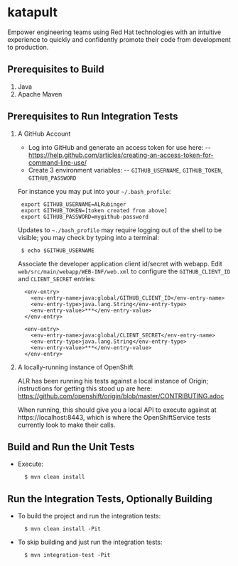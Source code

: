 # katapult
Empower engineering teams using Red Hat technologies with an intuitive experience to quickly and confidently promote their code from development to production.

Prerequisites to Build
----------------------
1. Java
2. Apache Maven

Prerequisites to Run Integration Tests
--------------------------------------
1. A GitHub Account

    * Log into GitHub and generate an access token for use here:
    --  https://help.github.com/articles/creating-an-access-token-for-command-line-use/
    * Create 3 environment variables:
    -- `GITHUB_USERNAME`, `GITHUB_TOKEN`, `GITHUB_PASSWORD`

    For instance you may put into your `~/.bash_profile`:

        export GITHUB_USERNAME=ALRubinger
        export GITHUB_TOKEN=[token created from above]
        export GITHUB_PASSWORD=mygithub-password
    
    Updates to `~./bash_profile` may require logging out of the shell to be visible; you may check by typing into a terminal:

        $ echo $GITHUB_USERNAME

    Associate the developer application client id/secret with webapp.
        Edit `web/src/main/webapp/WEB-INF/web.xml` to configure the `GITHUB_CLIENT_ID` and `CLIENT_SECRET` entries:
    
    ```
      <env-entry>  
        <env-entry-name>java:global/GITHUB_CLIENT_ID</env-entry-name>
        <env-entry-type>java.lang.String</env-entry-type>
        <env-entry-value>***</env-entry-value>
      </env-entry>
      
      <env-entry>
        <env-entry-name>java:global/CLIENT_SECRET</env-entry-name>
        <env-entry-type>java.lang.String</env-entry-type>
        <env-entry-value>***</env-entry-value>
      </env-entry>
    ```
    
2. A locally-running instance of OpenShift 

    ALR has been running his tests against a local instance of Origin; instructions for getting this stood up are here:
        https://github.com/openshift/origin/blob/master/CONTRIBUTING.adoc

    When running, this should give you a local API to execute against at https://localhost:8443, which is where the OpenShiftService tests currently look to make their calls.


Build and Run the Unit Tests
----------------------------

* Execute:

        $ mvn clean install
        
Run the Integration Tests, Optionally Building
----------------------------------------------

* To build the project and run the integration tests:
 
        $ mvn clean install -Pit


* To skip building and just run the integration tests:

        $ mvn integration-test -Pit
        